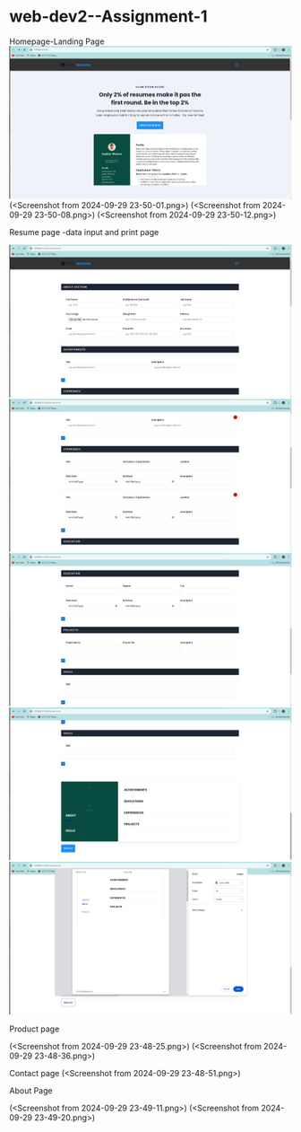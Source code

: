 # web-dev2--Assignment-1
Homepage-Landing Page 
![alt text](image-5.png)
(<Screenshot from 2024-09-29 23-50-01.png>) 
(<Screenshot from 2024-09-29 23-50-08.png>) 
(<Screenshot from 2024-09-29 23-50-12.png>) 

Resume page -data input and print page 

![alt text](image.png)
![alt text](image-1.png)
![alt text](image-2.png)
![alt text](image-3.png)
![alt text](image-4.png)

Product page

(<Screenshot from 2024-09-29 23-48-25.png>) 
(<Screenshot from 2024-09-29 23-48-36.png>) 

Contact page
(<Screenshot from 2024-09-29 23-48-51.png>) 

About Page

(<Screenshot from 2024-09-29 23-49-11.png>) 
(<Screenshot from 2024-09-29 23-49-20.png>) 